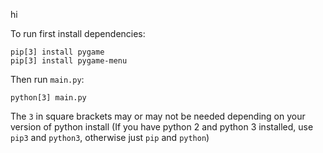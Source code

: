 hi

To run first install dependencies:

```
pip[3] install pygame
pip[3] install pygame-menu
```

Then run `main.py`:

```
python[3] main.py
```

The `3` in square brackets may or may not be needed depending on your version of python install (If you have python 2 and python 3 installed, use `pip3` and `python3`, otherwise just `pip` and `python`)
